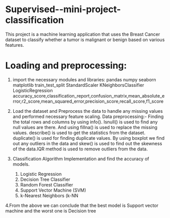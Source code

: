 # Supervised--mini-project-classification
This project is a machine learning application that uses the Breast Cancer  dataset to classify whether a tumor is malignant or benign based on various features.

# Loading and preprocessing:
1. import the necessary modules and libraries:
     pandas
     numpy
     seaborn
     matplotlib
     train_test_split
     StandardScaler
     KNeighborsClassifier
     LogisticRegression
     accuracy_score,classification_report,confusion_matrix,mean_absolute_error,r2_score,mean_squared_error,precision_score,recall_score,f1_score
2. Load the dataset and Preprocess the data to handle any missing values and performed necessary feature scaling.
    Data preprocessing:- Finding the total rows and columns by using info(). Isnull() is used to find any null values are there. And using fillna() is used to replace the missing values.
                         describe() is used to get the statistics from the dataset. duplicate() is used for finding duplicate values.
                         By using boxplot we find out any outliers in the data and skew() is used to find out the skewness of the data.IQR method is used to remove outliers from the data.
                         
3. Classification Algorithm Implementation and find the accuracy of models.
      1. Logistic Regression 
      2. Decision Tree Classifier
      3. Random Forest Classifier
      4. Support Vector Machine (SVM)
      5. k-Nearest Neighbors (k-NN
  
4.From the above we can conclude that the best model is Support vector machine and the worst one is Decision tree

